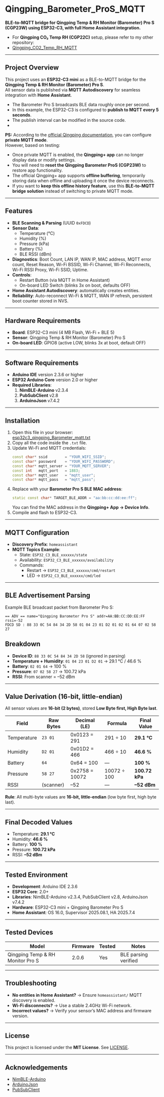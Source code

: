 # Qingping_Barometer_ProS_MQTT

**BLE-to-MQTT bridge for Qingping Temp & RH Monitor (Barometer) Pro S (CGP23W) using ESP32-C3, with full Home Assistant integration.**

- For **Qingping CO₂ Temp RH (CGP22C)** setup, please refer to my other repository:  
- [Qingping_CO2_Temp_RH_MQTT](https://github.com/markhsieh2020/Qingping_CO2_Temp_RH_MQTT)  

---

## Project Overview
This project uses an **ESP32-C3 mini** as a BLE-to-MQTT bridge for the **Qingping Temp & RH Monitor (Barometer) Pro S**.  
All sensor data is published via **MQTT Autodiscovery** for seamless integration with **Home Assistant**.

- The Barometer Pro S broadcasts BLE data roughly once per second.  
- In this example, the ESP32-C3 is configured to **publish to MQTT every 5 seconds**.  
- The publish interval can be modified in the source code.
- 
**PS:** According to the [official Qingping documentation](https://developer.qingping.co/), you can configure **private MQTT mode**.  
However, based on testing:  
- Once private MQTT is enabled, the **Qingping+ app** can no longer display data or modify settings.  
- You will need to **reset the Qingping Barometer ProS (CGP23W)** to restore app functionality.  
- The official Qingping+ app supports **offline buffering**, temporarily storing data when offline and uploading it once the device reconnects.  
- If you want to **keep this offline history feature**, use this **BLE-to-MQTT bridge solution** instead of switching to private MQTT mode.  
---

## Features
- **BLE Scanning & Parsing** (UUID `0xFDCD`)  
- **Sensor Data**:  
  - Temperature (°C)  
  - Humidity (%)  
  - Pressure (kPa)  
  - Battery (%)  
  - BLE RSSI (dBm)  
- **Diagnostics**: Boot Count, LAN IP, WAN IP, MAC address, MQTT error count, Reset Reason, Wi-Fi BSSID, Wi-Fi Channel, Wi-Fi Reconnects, Wi-Fi RSSI Proxy, Wi-Fi SSID, Uptime.  
- **Controls**:  
  - Restart Button (via MQTT in Home Assistant)  
  - On-board LED Switch (blinks 3x on boot, defaults OFF)  
- **Home Assistant Autodiscovery**: automatically creates entities.  
- **Reliability**: Auto-reconnect Wi-Fi & MQTT, WAN IP refresh, persistent boot counter stored in NVS.  

---

## Hardware Requirements
- **Board**: ESP32-C3 mini (4 MB Flash, Wi-Fi + BLE 5)  
- **Sensor**: Qingping Temp & RH Monitor (Barometer) Pro S  
- **On-board LED**: GPIO8 (active LOW, blinks 3x at boot, default OFF)  

---

## Software Requirements
- **Arduino IDE** version 2.3.6 or higher  
- **ESP32 Arduino Core** version 2.0 or higher  
- **Required Libraries**:  
  1. **NimBLE-Arduino** v2.3.4  
  2. **PubSubClient** v2.8  
  3. **ArduinoJson** v7.4.2  

---

## Installation
1. Open this file in your browser:  
   [esp32c3_qingping_Barometer_mqtt.txt](https://github.com/markhsieh2020/Qingping_Barometer_Pro_CGP23W_MQTT/blob/main/esp32c3_qingping_Barometer_mqtt.txt)  
2. Copy all the code inside the `.txt` file.  
3. Update Wi-Fi and MQTT credentials:  
   ```cpp
   const char* ssid        = "YOUR_WIFI_SSID";
   const char* password    = "YOUR_WIFI_PASSWORD";
   const char* mqtt_server = "YOUR_MQTT_SERVER";
   const int   mqtt_port   = 1883;
   const char* mqtt_user   = "mqtt_user";
   const char* mqtt_pass   = "mqtt_pass";
   ```
4. Replace with your **Barometer Pro S BLE MAC address**:  
   ```cpp
   static const char* TARGET_BLE_ADDR = "aa:bb:cc:dd:ee:ff";
   ```
   You can find the MAC address in the **Qingping+ App → Device Info**.  
5. Compile and flash to ESP32-C3.  

---

## MQTT Configuration
- **Discovery Prefix**: `homeassistant`  
- **MQTT Topics Example**:  
  - State: `ESP32_C3_BLE_xxxxxx/state`  
  - Availability: `ESP32_C3_BLE_xxxxxx/availability`  
  - Commands:  
    - Restart → `ESP32_C3_BLE_xxxxxx/cmd/restart`  
    - LED → `ESP32_C3_BLE_xxxxxx/cmd/led`  

---

## BLE Advertisement Parsing
Example BLE broadcast packet from Barometer Pro S:  

```
== ADV == name="Qingping Barometer Pro S" addr=AA:BB:CC:DD:EE:FF rssi=-52
FDCD SD : 88 33 0C 54 84 34 2D 58 01 04 23 01 D2 01 02 01 64 07 02 58 27
```


## Breakdown
- **Device ID**: `88 33 0C 54 84 34 2D 58` (ignored in parsing)  
- **Temperature + Humidity**: `01 04 23 01 D2 01` → 29.1 °C / 46.6 %  
- **Battery**: `02 01 64` → 100 %  
- **Pressure**: `07 02 58 27` → 100.72 kPa  
- **RSSI**: From scanner = –52 dBm  

---

##  Value Derivation (16-bit, little-endian)

All sensor values are **16-bit (2 bytes)**, stored **Low Byte first, High Byte last**.  

| Field       | Raw Bytes   | Decimal (LE) | Formula        | Final Value     |
|-------------|-------------|--------------|----------------|-----------------|
| Temperature | `23 01`     | 0x0123 = 291 | 291 ÷ 10       | **29.1 °C**     |
| Humidity    | `D2 01`     | 0x01D2 = 466 | 466 ÷ 10       | **46.6 %**      |
| Battery     | `64`        | 0x64 = 100   | —              | **100 %**       |
| Pressure    | `58 27`     | 0x2758 = 10072 | 10072 ÷ 100 | **100.72 kPa**  |
| RSSI        | (scanner)   | –52          | —              | **–52 dBm**     |

 **Rule**: All multi-byte values are **16-bit, little-endian** (low byte first, high byte last).  

---

##  Final Decoded Values
- Temperature: **29.1 °C**  
- Humidity: **46.6 %**  
- Battery: **100 %**  
- Pressure: **100.72 kPa**  
- RSSI: **–52 dBm**

---

## Tested Environment
- **Development**: Arduino IDE 2.3.6  
- **ESP32 Core**: 2.0+  
- **Libraries**: NimBLE-Arduino v2.3.4, PubSubClient v2.8, ArduinoJson v7.4.2  
- **Hardware**: ESP32-C3 mini + Qingping Barometer Pro S  
- **Home Assistant**: OS 16.0, Supervisor 2025.08.1, HA 2025.7.4  

---

## Tested Devices

| Model                                | Firmware | Tested | Notes                |
|--------------------------------------|----------|--------|----------------------|
| Qingping Temp & RH Monitor Pro S     | 2.0.6   | Yes    | BLE parsing verified |

---

## Troubleshooting
- **No entities in Home Assistant?** → Ensure `homeassistant/` MQTT discovery is enabled.  
- **Wi-Fi disconnects?** → Use a stable 2.4GHz Wi-Fi network.  
- **Incorrect values?** → Verify your sensor’s MAC address and firmware version.  

---

## License
This project is licensed under the **MIT License**. See [LICENSE](LICENSE).  

---

## Acknowledgements
- [NimBLE-Arduino](https://github.com/h2zero/NimBLE-Arduino)  
- [ArduinoJson](https://arduinojson.org/)  
- [PubSubClient](https://pubsubclient.knolleary.net/)  
